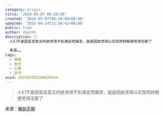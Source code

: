 ```yaml
---
category: origin
title: '2024-05-07 08:20:00'
created: '2024-05-07T08:20:00+08:00'
updated: '2025-04-24T22:38:42+08:00'
public: true
author: dkphhh
description: |-
  人们不是因盲目意志的欲求得不到满足而痛苦，就是因欲求得以实现而转眼便觉得无聊了

  来源……
tags:
  - 情绪
  - 哲学
  - 心理
  - 读书
uuid: 2025042021060395xm
---
```


> 人们不是因盲目意志的欲求得不到满足而痛苦，就是因欲求得以实现而转眼便觉得无聊了

来源：[解剖无聊](https://weread.qq.com/book-detail?type=1&senderVid=2331389&v=70532d9071ef0597705f0d1)
